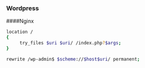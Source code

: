 ### Wordpress
####Nginx
```Bash
location /
{
	 try_files $uri $uri/ /index.php?$args;
}

rewrite /wp-admin$ $scheme://$host$uri/ permanent;
```
